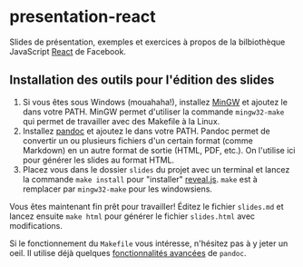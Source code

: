 # presentation-react

Slides de présentation, exemples et exercices à propos de la bilbiothèque JavaScript [React](https://facebook.github.io/react/) de Facebook.

## Installation des outils pour l'édition des slides

1. Si vous êtes sous Windows (mouahaha!), installez [MinGW](http://www.mingw.org/) et ajoutez le dans votre PATH. MinGW permet d'utiliser la commande `mingw32-make` qui permet de travailler avec des Makefile à la Linux.
2. Installez [pandoc](http://pandoc.org/) et ajoutez le dans votre PATH. Pandoc permet de convertir un ou plusieurs fichiers d'un certain format (comme Markdown) en un autre format de sortie (HTML, PDF, etc.). On l'utilise ici pour générer les slides au format HTML.
3. Placez vous dans le dossier `slides` du projet avec un terminal et lancez la commande `make install` pour "installer" [reveal.js](http://lab.hakim.se/reveal-js/). `make` est à remplacer par `mingw32-make` pour les windowsiens.

Vous êtes maintenant fin prêt pour travailler! Éditez le fichier `slides.md` et lancez ensuite `make html` pour générer le fichier `slides.html` avec modifications.

Si le fonctionnement du `Makefile` vous intéresse, n'hésitez pas à y jeter un oeil. Il utilise déjà quelques [fonctionnalités avancées](http://pandoc.org/MANUAL.html#producing-slide-shows-with-pandoc) de `pandoc`.
